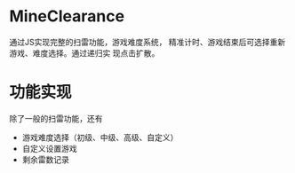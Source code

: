# MineClearance
通过JS实现完整的扫雷功能，游戏难度系统， 精准计时、游戏结束后可选择重新游戏、难度选择。通过递归实
现点击扩散。</br>

功能实现
=
除了一般的扫雷功能，还有

* 游戏难度选择（初级、中级、高级、自定义）
* 自定义设置游戏
* 剩余雷数记录
